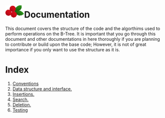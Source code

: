 <h1><img src ="Art/cranberries_white_small.png" alt = "cranberries" width="12%">Documentation</h1>

This document covers the structure of the code and the algorthims used to perform operations on the B-Tree. It is important that you go through this document and other documentations in here thoroughly if you are planning to contribute or build upon the base code; However, it is not of great importance if you only want to use the structure as it is.

# Index 

1. [Conventions](conventions.md)
2. [Data structure and interface.](datastruct_and_int.md)
3. [Insertions.](insertions.md)
4. [Search.](search.md)
5. [Deletion.](delete.md)
6. [Testing](testing.md)



